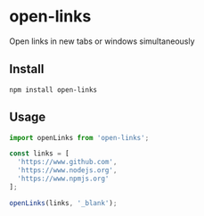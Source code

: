 # open-links
Open links in new tabs or windows simultaneously

## Install
```
npm install open-links
```

## Usage
```js
import openLinks from 'open-links';

const links = [
  'https://www.github.com',
  'https://www.nodejs.org',
  'https://www.npmjs.org'
];

openLinks(links, '_blank');
```
